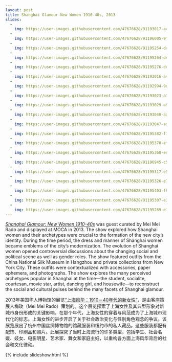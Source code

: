```yaml
---
layout: post
title: Shanghai Glamour-New Women 1910-40s, 2013
slides:
  -
    img: https://user-images.githubusercontent.com/47676628/91193017-a4bc3e00-e6c4-11ea-92dd-1e2032a5b3db.jpg
  -
    img: https://user-images.githubusercontent.com/47676628/91196005-9f142780-e6c7-11ea-9fe5-4fb3881c47f0.jpg
  -
    img: https://user-images.githubusercontent.com/47676628/91195254-dafabd00-e6c6-11ea-9222-4d4fd437bcad.jpg
  -
    img: https://user-images.githubusercontent.com/47676628/91195264-dcc48080-e6c6-11ea-8144-7d0b7537205f.jpg
  -
    img: https://user-images.githubusercontent.com/47676628/91195276-de8e4400-e6c6-11ea-8e96-227c38f22b54.jpg
  -
    img: https://user-images.githubusercontent.com/47676628/91193016-a423a780-e6c4-11ea-8ba7-59a845009e49.jpg
  -
    img: https://user-images.githubusercontent.com/47676628/91192994-9d953000-e6c4-11ea-9f99-2715c93d6b5d.jpg
  -
    img: https://user-images.githubusercontent.com/47676628/91193023-a71e9800-e6c4-11ea-94e7-2a0d544b0dc7.jpg
  -
    img: https://user-images.githubusercontent.com/47676628/91193029-a980f200-e6c4-11ea-9ca4-f6aa9c1e2c84.jpg
  -
    img: https://user-images.githubusercontent.com/47676628/91193040-aab21f00-e6c4-11ea-8960-ec2707a514ed.jpg
  -
    img: https://user-images.githubusercontent.com/47676628/91193047-ad147900-e6c4-11ea-8db7-639604e68de7.jpg
  -
    img: https://user-images.githubusercontent.com/47676628/91195382-f1087d80-e6c6-11ea-9ade-9142da31addc.JPG
  -
    img: https://user-images.githubusercontent.com/47676628/91195370-ef3eba00-e6c6-11ea-8dfd-b1299bc68b63.JPG
  -
    img: https://user-images.githubusercontent.com/47676628/91195360-ed74f680-e6c6-11ea-864b-d02b488dedf7.JPG
  -
    img: https://user-images.githubusercontent.com/47676628/91196945-c5869280-e6c8-11ea-982c-6222c575766a.jpg
  -
    img: https://user-images.githubusercontent.com/47676628/91195317-e5b55200-e6c6-11ea-8d59-8215b59dc26b.JPG
  -
    img: https://user-images.githubusercontent.com/47676628/91195326-e77f1580-e6c6-11ea-834b-bbf8d67937c9.JPG
  -
    img: https://user-images.githubusercontent.com/47676628/91195403-f665c800-e6c6-11ea-997d-5ceb58293a4a.JPG
  -
    img: https://user-images.githubusercontent.com/47676628/91195307-e3eb8e80-e6c6-11ea-8771-6ff770664592.JPG
  -
    img: https://user-images.githubusercontent.com/47676628/91195289-e1893480-e6c6-11ea-9b1a-10ce84409bb7.jpg
---
```


*[Shanghai Glamour: New Women 1910-40s](
http://www.mocanyc.org/exhibitions/current/shanghai_glamour)* was guest curated by Mei Mei Rado and displayed at MOCA in 2013. The show explored how Shanghai women and their archetypes were crucial to the formation of the new city’s identity. During the time period, the dress and manner of Shanghai women became emblems of the city’s modernization. The evolution of Shanghai women opened controversial discussions about the changing social and political scene as well as gender roles. The show featured outfits from the China National Silk Museum in Hangzhou and private collections from New York City. These outfits were contextualized with accessories, paper ephemera, and photographs. The show explores the many perceived archetypes popular in Shanghai at the time—the student, socialite, courtesan, movie star, artist, dancing girl, and housewife—to reconstruct the social and cultural pulses behind the many facets of Shanghai glamour.

2013年美国华人博物馆的展览[“上海风华：1910－40年代的新女性”](http://www.mocanyc.org/exhibitions/current/shanghai_glamour)，是由客座策展人梅玫（Mei Mei Rado）策划的。这个展览探索了上海女性及其典型形象对新城市身份形成的关键影响。在那个年代，上海女性的穿着与风范成为了上海城市现代化的标志。上海女性的进步开启了关于社会政治变化与性别角色观念的争议。该展览展出了杭州中国丝绸博物馆的馆藏服装和纽约市的私人藏品。这些服装都配有配饰、印刷品和照片。此展探究了当时上海流行的许多类型，包括学生、社会名媛、妓女、电影明星、艺术家、舞女和家庭主妇，以重构各方面上海风华背后的社会和文化律动。

{% include slideshow.html %}
